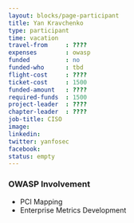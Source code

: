 ```yaml
---
layout: blocks/page-participant
title: Yan Kravchenko
type: participant
time: vacation
travel-from     : ????
expenses        : owasp
funded          : no
funded-who      : tbd
flight-cost     : ????
ticket-cost     : 1500
funded-amount   : ????
required-funds  : 1500
project-leader  : ????
chapter-leader  : ????
job-title: CISO
image: 
linkedin:
twitter: yanfosec
facebook:
status: empty
---
```


### OWASP Involvement

* PCI Mapping
* Enterprise Metrics Development
